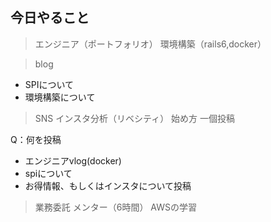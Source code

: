 ## 今日やること

> エンジニア（ポートフォリオ）
環境構築（rails6,docker）



> blog
- SPIについて
- 環境構築について

> SNS
インスタ分析（リベシティ）
始め方
一個投稿

Q：何を投稿
- エンジニアvlog(docker)
- spiについて
- お得情報、もしくはインスタについて投稿


> 業務委託
メンター（6時間）
AWSの学習
